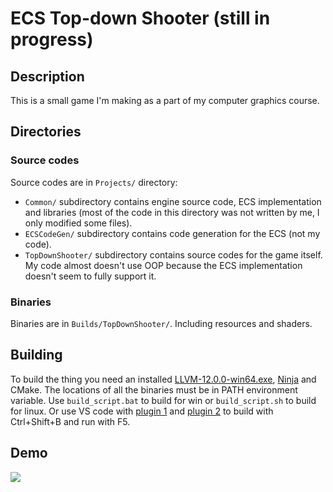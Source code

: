 # ECS Top-down Shooter (still in progress)
## Description
This is a small game I'm making as a part of my computer graphics course.
## Directories
### Source codes
Source codes are in `Projects/` directory:
* `Common/` subdirectory contains engine source code, ECS implementation and libraries (most of the code in this directory was not written by me, I only modified some files).
* `ECSCodeGen/` subdirectory contains code generation for the ECS (not my code).
* `TopDownShooter/` subdirectory contains source codes for the game itself. My code almost doesn't use OOP because the ECS implementation doesn't seem to fully support it.
### Binaries
Binaries are in `Builds/TopDownShooter/`. Including resources and shaders.
## Building
To build the thing you need an installed [LLVM-12.0.0-win64.exe](https://github.com/llvm/llvm-project/releases/tag/llvmorg-12.0.0), [Ninja](https://github.com/ninja-build/ninja) and CMake. The locations of all the binaries must be in PATH environment variable. Use `build_script.bat` to build for win or `build_script.sh` to build for linux. Or use VS code with [plugin 1](https://marketplace.visualstudio.com/items?itemName=ms-vscode.cpptools) and [plugin 2](https://marketplace.visualstudio.com/items?itemName=AlexandrShcherbakov.launchoption
) to build with Ctrl+Shift+B and run with F5.
## Demo
<img src="demo.gif?raw=true">
